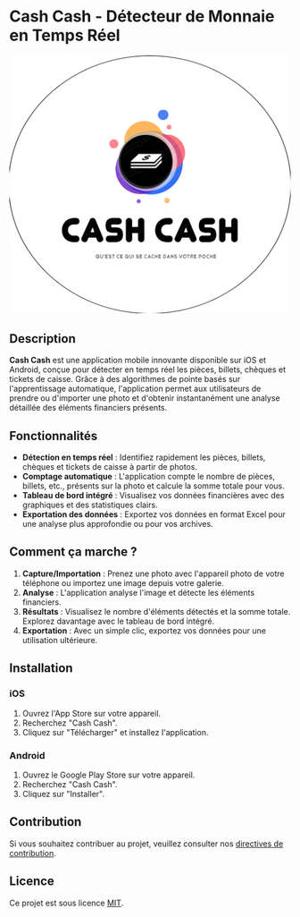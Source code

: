 # Cash Cash - Détecteur de Monnaie en Temps Réel

<p align="center">
  <img src="assets/logo/rounded_white_logo.png" alt="Description de l'image">
</p>


## Description

**Cash Cash** est une application mobile innovante disponible sur iOS et Android, conçue pour détecter en temps réel les pièces, billets, chèques et tickets de caisse. Grâce à des algorithmes de pointe basés sur l'apprentissage automatique, l'application permet aux utilisateurs de prendre ou d'importer une photo et d'obtenir instantanément une analyse détaillée des éléments financiers présents.

## Fonctionnalités

- **Détection en temps réel** : Identifiez rapidement les pièces, billets, chèques et tickets de caisse à partir de photos.
- **Comptage automatique** : L'application compte le nombre de pièces, billets, etc., présents sur la photo et calcule la somme totale pour vous.
- **Tableau de bord intégré** : Visualisez vos données financières avec des graphiques et des statistiques clairs.
- **Exportation des données** : Exportez vos données en format Excel pour une analyse plus approfondie ou pour vos archives.

## Comment ça marche ?

1. **Capture/Importation** : Prenez une photo avec l'appareil photo de votre téléphone ou importez une image depuis votre galerie.
2. **Analyse** : L'application analyse l'image et détecte les éléments financiers.
3. **Résultats** : Visualisez le nombre d'éléments détectés et la somme totale. Explorez davantage avec le tableau de bord intégré.
4. **Exportation** : Avec un simple clic, exportez vos données pour une utilisation ultérieure.

## Installation

### iOS

1. Ouvrez l'App Store sur votre appareil.
2. Recherchez "Cash Cash".
3. Cliquez sur "Télécharger" et installez l'application.

### Android

1. Ouvrez le Google Play Store sur votre appareil.
2. Recherchez "Cash Cash".
3. Cliquez sur "Installer".

## Contribution

Si vous souhaitez contribuer au projet, veuillez consulter nos [directives de contribution](lien_vers_les_directives.md).

## Licence

Ce projet est sous licence [MIT](lien_vers_la_licence.md).
